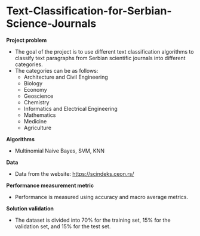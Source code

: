 # Text-Classification-for-Serbian-Science-Journals

**Project problem**
- The goal of the project is to use different text classification algorithms to classify text paragraphs from Serbian scientific journals into different categories.
- The categories can be as follows:
  - Architecture and Civil Engineering
  - Biology
  - Economy
  - Geoscience
  - Chemistry
  - Informatics and Electrical Engineering
  - Mathematics
  - Medicine
  - Agriculture

**Algorithms** 
- Multinomial Naive Bayes, SVM, KNN

**Data**
- Data from the website: https://scindeks.ceon.rs/

**Performance measurement metric**
- Performance is measured using accuracy and macro average metrics.

**Solution validation**
- The dataset is divided into 70% for the training set, 15% for the validation set, and 15% for the test set.
